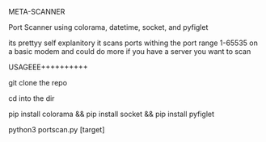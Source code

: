 META-SCANNER

Port Scanner using colorama, datetime, socket, and pyfiglet 

its prettyy self explanitory it scans ports withing the port range 1-65535 on a basic modem and could do more if you have a server you want to scan 

USAGEEE++++++++++


git clone the repo 

cd into the dir 

pip install colorama && pip install socket && pip install pyfiglet 

python3 portscan.py [target] 
